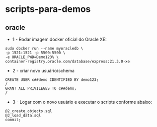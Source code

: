 # scripts-para-demos

## oracle

* 1 - Rodar imagem docker oficial do Oracle XE:

```
sudo docker run --name myoracledb \
-p 1521:1521 -p 5500:5500 \
-e ORACLE_PWD=Demo123% \
container-registry.oracle.com/database/express:21.3.0-xe
```
* 2 - criar novo usuário/schema
```
CREATE USER c##demo IDENTIFIED BY demo123;
/
GRANT ALL PRIVILEGES TO c##demo;
/
```
* 3 - Logar com o novo usuário e executar o scripts conforme abaixo:
```
@2_create_objects.sql
@3_load_data.sql
commit;
```
